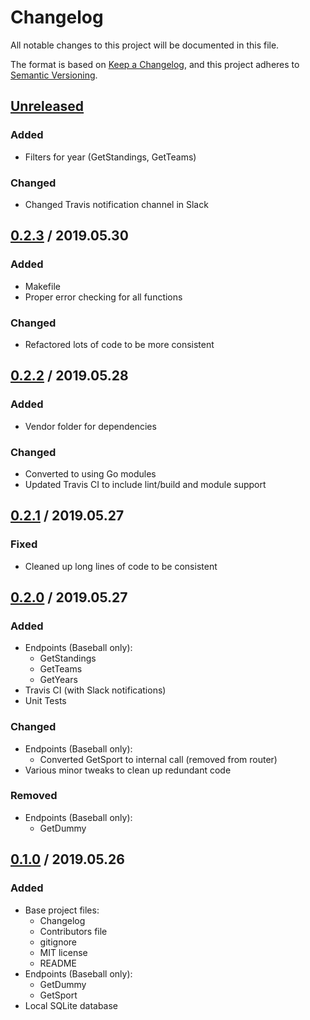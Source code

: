 # Changelog
All notable changes to this project will be documented in this file.

The format is based on [Keep a Changelog](https://keepachangelog.com/en/1.0.0/),
and this project adheres to [Semantic Versioning](https://semver.org/spec/v2.0.0.html).

## [Unreleased]
### Added
- Filters for year (GetStandings, GetTeams)
### Changed
- Changed Travis notification channel in Slack

## [0.2.3] / 2019.05.30
### Added
- Makefile
- Proper error checking for all functions
### Changed
- Refactored lots of code to be more consistent

## [0.2.2] / 2019.05.28
### Added
- Vendor folder for dependencies
### Changed
- Converted to using Go modules
- Updated Travis CI to include lint/build and module support

## [0.2.1] / 2019.05.27
### Fixed
- Cleaned up long lines of code to be consistent

## [0.2.0] / 2019.05.27
### Added
- Endpoints (Baseball only):
  - GetStandings
  - GetTeams
  - GetYears
- Travis CI (with Slack notifications)
- Unit Tests
### Changed
- Endpoints (Baseball only):
  - Converted GetSport to internal call (removed from router)
- Various minor tweaks to clean up redundant code
### Removed
- Endpoints (Baseball only):
  - GetDummy

## [0.1.0] / 2019.05.26
### Added
- Base project files:
  - Changelog
  - Contributors file
  - gitignore
  - MIT license
  - README
- Endpoints (Baseball only):
  - GetDummy
  - GetSport
- Local SQLite database

[Unreleased]: https://github.com/mtslzr/srapi/compare/v0.2.3...HEAD
[0.2.3]: https://github.com/mtslzr/srapi/compare/v0.2.2...v0.2.3
[0.2.2]: https://github.com/mtslzr/srapi/compare/v0.2.1...v0.2.2
[0.2.1]: https://github.com/mtslzr/srapi/compare/v0.2.0...v0.2.1
[0.2.0]: https://github.com/mtslzr/srapi/compare/v0.1.0...v0.2.0
[0.1.0]: https://github.com/mtslzr/srapi/releases/tag/v0.1.0